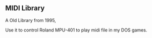 **MIDI Library**
---
A Old Library from 1995,

Use it to control Roland MPU-401 to play midi file in my DOS games.
